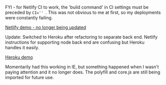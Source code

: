 FYI - for Netlify CI to work, the 'build command' in CI settings must be preceded by `CI='' `. This was not obvious to me at first, so my deployments were constantly failing.

[Netlify demo - no longer being updated](https://vigilant-meitner-a5258e.netlify.app/)

Update: Switched to Heroku after refactoring to separate back end. Netlify instructions for supporting node back end are confusing but Heroku handles it easily.

[Heroku demo](https://sheltered-scrubland-08732.herokuapp.com/)

Momentarily had this working in IE, but something happened when I wasn't paying attention and it no longer does. The polyfill and core.js are still being imported for future use.
